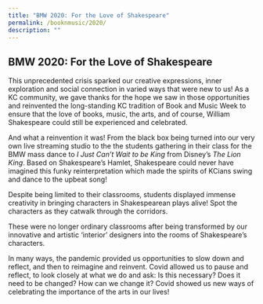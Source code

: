 ```yaml
---
title: "BMW 2020: For the Love of Shakespeare"
permalink: /booknmusic/2020/
description: ""
---
```





## BMW 2020: For the Love of Shakespeare

This unprecedented crisis sparked our creative expressions, inner exploration and social connection in varied ways that were new to us! As a KC community, we gave thanks for the hope we saw in those opportunities and reinvented the long-standing KC tradition of Book and Music Week to ensure that the love of books, music, the arts, and of course, William Shakespeare could still be experienced and celebrated.

And what a reinvention it was! From the black box being turned into our very own live streaming studio to the the students gathering in their class for the BMW mass dance to _I Just Can’t Wait to be King_ from Disney’s _The Lion King_. Based on Shakespeare’s Hamlet, Shakespeare could never have imagined this funky reinterpretation which made the spirits of KCians swing and dance to the upbeat song!

Despite being limited to their classrooms, students displayed immense creativity in bringing characters in Shakespearean plays alive! Spot the characters as they catwalk through the corridors.

These were no longer ordinary classrooms after being transformed by our innovative and artistic ‘interior’ designers into the rooms of Shakespeare’s characters.

In many ways, the pandemic provided us opportunities to slow down and reflect, and then to reimagine and reinvent. Covid allowed us to pause and reflect, to look closely at what we do and ask: Is this necessary? Does it need to be changed? How can we change it? Covid showed us new ways of celebrating the importance of the arts in our lives!
